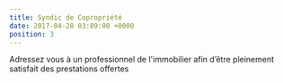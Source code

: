 ```yaml
---
title: Syndic de Copropriété
date: 2017-04-28 03:09:00 +0000
position: 3
---
```


Adressez vous à un professionnel de l'immobilier afin d’être pleinement satisfait des prestations offertes